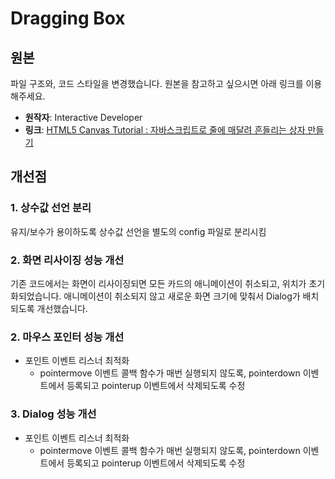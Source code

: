 # Dragging Box

## 원본

파일 구조와, 코드 스타일을 변경했습니다. 원본을 참고하고 싶으시면 아래 링크를 이용해주세요.

- **원작자**: Interactive Developer
- **링크**: [HTML5 Canvas Tutorial : 자바스크립트로 줄에 매달려 흔들리는 상자 만들기](https://www.youtube.com/watch?v=XNxkVVK6m80&list=PLGf_tBShGSDNGHhFBT4pKFRMpiBrZJXCm&index=3)

## 개선점

### 1. 상수값 선언 분리

유지/보수가 용이하도록 상수값 선언을 별도의 config 파일로 분리시킴

### 2. 화면 리사이징 성능 개선

기존 코드에서는 화면이 리사이징되면 모든 카드의 애니메이션이 취소되고, 위치가 초기화되었습니다. 애니메이션이 취소되지 않고 새로운 화면 크기에 맞춰서 Dialog가 배치되도록 개선했습니다.

### 2. 마우스 포인터 성능 개선

- 포인트 이벤트 리스너 최적화
  - pointermove 이벤트 콜백 함수가 매번 실행되지 않도록, pointerdown 이벤트에서 등록되고 pointerup 이벤트에서 삭제되도록 수정

### 3. Dialog 성능 개선

- 포인트 이벤트 리스너 최적화
  - pointermove 이벤트 콜백 함수가 매번 실행되지 않도록, pointerdown 이벤트에서 등록되고 pointerup 이벤트에서 삭제되도록 수정
